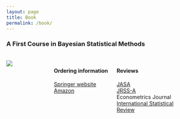 ```yaml
---
layout: page
title: Book
permalink: /book/
---
```



### A First Course in Bayesian Statistical Methods


<br> 

<div style="float: left; width: 25%;">
<img src="bookcover.jpg">
</div>

<div style="float: left; width: 33%;">
<h4>Ordering information </h4>
<a href="http://www.springer.com/statistics/statistical+theory+and+methods/book/978-0-387-92299-7">Springer website</a>   <br>
<a href="http://www.amazon.com/Bayesian-Statistical-Methods-Springer-Statistics/dp/0387922997">Amazon</a>
</div>



<div style="float: left; width: 33%;">
<h4>Reviews</h4> 
<a href="href=http://pubs.amstat.org/doi/abs/10.1198/jasa.2010.br1006">JASA</a> <br>
<a href="href=http://onlinelibrary.wiley.com/doi/10.1111/j.1467-985X.2010.00646_7.x/abstract">JRSS-A</a>   <br> 
<a hre="href=http://onlinelibrary.wiley.com/doi/10.1111/j.1368-423X.2009.00306.x/abstract">Econometrics Journal</a>  <br>
<a href="http://onlinelibrary.wiley.com/doi/10.1111/j.1751-5823.2010.00109_17.x/abstract">International Statistical Review</a> 
</div>






